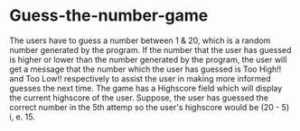 # Guess-the-number-game
The users have to guess a number between 1 & 20, which is a random number generated by the program. If the number that the user has guessed is higher or lower than the number generated by the program, the user will get a message that the number which the user has guessed is Too High!! and Too Low!! respectively to assist the user in making more informed guesses the next time. The game has a Highscore field which will display the current highscore of the user. Suppose, the user has guessed the correct number in the 5th attemp so the user's highscore would be (20 - 5) i, e. 15.
